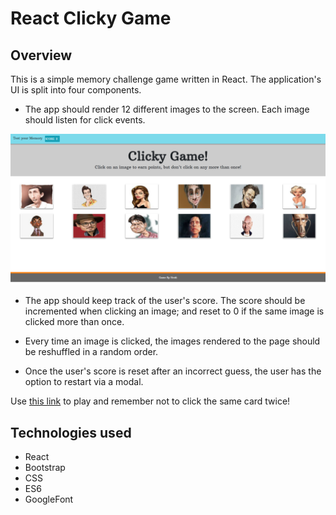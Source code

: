 # React Clicky Game

## Overview 

This is a simple memory challenge game written in React. The application's UI is split into four components.


* The app should render 12 different images to the screen. Each image should listen for click events.

<img src="https://github.com/Heidijvr/Clicky-Game/blob/master/src/images/screencapture.png" alt Clicky_Game Screenshot>

* The app should keep track of the user's score. The score should be incremented when clicking an image; and reset to 0 if the same image is clicked more than once.

* Every time an image is clicked, the images rendered to the page should be  reshuffled in a random order.

* Once the user's score is reset after an incorrect guess, the user has the option to restart via a modal.

Use [this link](https://caricature-clicky-game.herokuapp.com/) to play and remember not to click the same card twice!

## Technologies used

- React
- Bootstrap
- CSS
- ES6
- GoogleFont



